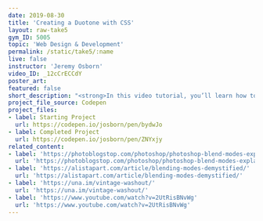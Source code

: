 ```yaml
---
date: 2019-08-30
title: 'Creating a Duotone with CSS'
layout: raw-take5
gym_ID: 5005
topic: 'Web Design & Development'
permalink: /static/take5/:name
live: false
instructor: 'Jeremy Osborn'
video_ID: _12cCrECCdY
poster_art:
featured: false
short_description: "<strong>In this video tutorial, you’ll learn how to lorem your ipsum with CSS.</strong> Lorem ipsum dolor sit amet, consetetur sadipscing elitr, sed diam nonumy eirmod tempor invidunt ut labore et dolore magna aliquyam erat, sed diam voluptua."
project_file_source: Codepen
project_files:
- label: Starting Project
  url: https://codepen.io/josborn/pen/bydwJo
- label: Completed Project
  url: https://codepen.io/josborn/pen/ZNYxjy
related_content:
- label: 'https://photoblogstop.com/photoshop/photoshop-blend-modes-explained'
  url: 'https://photoblogstop.com/photoshop/photoshop-blend-modes-explained'
- label: 'https://alistapart.com/article/blending-modes-demystified/'
  url: 'https://alistapart.com/article/blending-modes-demystified/'
- label: 'https://una.im/vintage-washout/'
  url: 'https://una.im/vintage-washout/'
- label: 'https://www.youtube.com/watch?v=2UtRisBNvWg'
  url: 'https://www.youtube.com/watch?v=2UtRisBNvWg'
---
```

